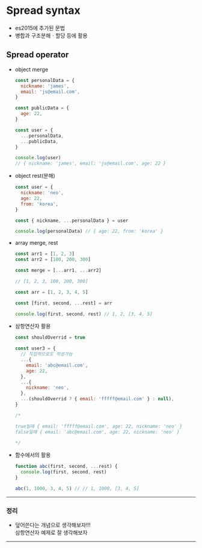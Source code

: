 # Spread syntax

- es2015에 추가된 문법
- 병합과 구조분해ㆍ할당 등에 활용

## Spread operator

- object merge

  ```js
  const personalData = {
    nickname: 'james',
    email: 'js@email.com',
  }

  const publicData = {
    age: 22,
  }

  const user = {
    ...personalData,
    ...publicData,
  }

  console.log(user)
  // { nickname: 'james', email: 'js@email.com', age: 22 }
  ```

- object rest(분해)

  ```js
  const user = {
    nickname: 'neo',
    age: 22,
    from: 'korea',
  }

  const { nickname, ...personalData } = user

  console.log(personalData) // { age: 22, from: 'korea' }
  ```

- array merge, rest

  ```js
  const arr1 = [1, 2, 3]
  const arr2 = [100, 200, 300]

  const merge = [...arr1, ...arr2]

  // [1, 2, 3, 100, 200, 300]
  ```

  ```js
  const arr = [1, 2, 3, 4, 5]

  const [first, second, ...rest] = arr

  console.log(first, second, rest) // 1, 2, [3, 4, 5]
  ```

- 삼항연산자 활용

  ```js
  const shouldOverrid = true

  const user3 = {
    // 직접적으로도 작성가능
    ...{
      email: 'abc@email.com',
      age: 22,
    },
    ...{
      nickname: 'neo',
    },
    ...(shouldOverrid ? { email: 'fffff@email.com' } : null),
  }

  /*
  
  true일때 { email: 'fffff@email.com', age: 22, nickname: 'neo' }
  false일때 { email: 'abc@email.com', age: 22, nickname: 'neo' }
  
  */
  ```

- 함수에서의 활용

  ```js
  function abc(first, second, ...rest) {
    console.log(first, second, rest)
  }

  abc(1, 1000, 3, 4, 5) // // 1, 1000, [3, 4, 5]
  ```

---

### 정리

- 덮어쓴다는 개념으로 생각해보자!!!  
  삼항연산자 예제로 잘 생각해보자

---
